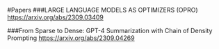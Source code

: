 #Papers
###LARGE LANGUAGE MODELS AS OPTIMIZERS(OPRO)
https://arxiv.org/abs/2309.03409

###From Sparse to Dense: GPT-4 Summarization with Chain of Density Prompting https://arxiv.org/abs/2309.04269
